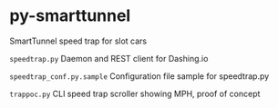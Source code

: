 py-smarttunnel
==============

SmartTunnel speed trap for slot cars

`speedtrap.py` Daemon and REST client for Dashing.io

`speedtrap_conf.py.sample` Configuration file sample for speedtrap.py

`trappoc.py` CLI speed trap scroller showing MPH, proof of concept
